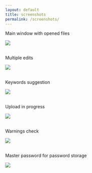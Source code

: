 ```yaml
---
layout: default
title: screenshots
permalink: /screenshots/
---
```

<article class="row">
<section class="small-12 large-8 columns page-content">
<div>
  <p>Main window with opened files</p>
<img src="{{site.url}}/images/xpiks-qt-mainwindow.jpg" />
</div>
  <br />
  <div>
  <p>Multiple edits</p>
<img src="{{site.url}}/images/screenshots/MultipleEdit.jpg" />
</div>
  <br />
  <div>
  <p>Keywords suggestion</p>
<img src="{{site.url}}/images/screenshots/SuggestKeywords.jpg" />
</div>
  <br />
  <div>
  <p>Upload in progress</p>
<img src="{{site.url}}/images/screenshots/UploadInProgress.jpg" />
</div>
  <br />
  <div>
  <p>Warnings check</p>
<img src="{{site.url}}/images/screenshots/WarningsDialog.jpg" />
</div>
  <br />
  <div>
  <p>Master password for password storage</p>
<img src="{{site.url}}/images/screenshots/SettingsSecurity.jpg" class="small-12 large-8" />
</div>
  <br />
</section>
</article>
